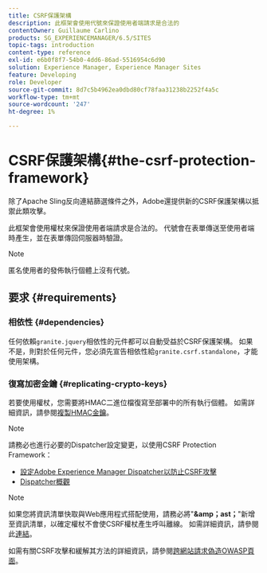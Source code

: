 ```yaml
---
title: CSRF保護架構
description: 此框架會使用代號來保證使用者端請求是合法的
contentOwner: Guillaume Carlino
products: SG_EXPERIENCEMANAGER/6.5/SITES
topic-tags: introduction
content-type: reference
exl-id: e6b0f8f7-54b0-4dd6-86ad-5516954c6d90
solution: Experience Manager, Experience Manager Sites
feature: Developing
role: Developer
source-git-commit: 8d7c5b4962ea0dbd80cf78faa31238b2252f4a5c
workflow-type: tm+mt
source-wordcount: '247'
ht-degree: 1%

---
```


# CSRF保護架構{#the-csrf-protection-framework}

除了Apache Sling反向連結篩選條件之外，Adobe還提供新的CSRF保護架構以抵禦此類攻擊。

此框架會使用權杖來保證使用者端請求是合法的。 代號會在表單傳送至使用者端時產生，並在表單傳回伺服器時驗證。

>[!NOTE]
>
>匿名使用者的發佈執行個體上沒有代號。

## 要求 {#requirements}

### 相依性 {#dependencies}

任何依賴`granite.jquery`相依性的元件都可以自動受益於CSRF保護架構。 如果不是，則對於任何元件，您必須先宣告相依性給`granite.csrf.standalone`，才能使用架構。

### 復寫加密金鑰 {#replicating-crypto-keys}

若要使用權杖，您需要將HMAC二進位檔復寫至部署中的所有執行個體。 如需詳細資訊，請參閱[複製HMAC金鑰](/help/sites-administering/encapsulated-token.md#replicating-the-hmac-key)。

>[!NOTE]
>
>請務必也進行必要的Dispatcher設定變更，以使用CSRF Protection Framework：
>
>* [設定Adobe Experience Manager Dispatcher以防止CSRF攻擊](https://experienceleague.adobe.com/en/docs/experience-manager-dispatcher/using/configuring/configuring-dispatcher-to-prevent-csrf)
>* [Dispatcher概觀](https://experienceleague.adobe.com/zh-hant/docs/experience-manager-dispatcher/using/dispatcher)

>[!NOTE]
>
>如果您將資訊清單快取與Web應用程式搭配使用，請務必將&quot;**&amp;amp；ast；**&quot;新增至資訊清單，以確定權杖不會使CSRF權杖產生呼叫離線。 如需詳細資訊，請參閱此[連結](https://www.w3.org/TR/offline-webapps/)。
>
>如需有關CSRF攻擊和緩解其方法的詳細資訊，請參閱[跨網站請求偽造OWASP頁面](https://owasp.org/www-community/attacks/csrf)。
